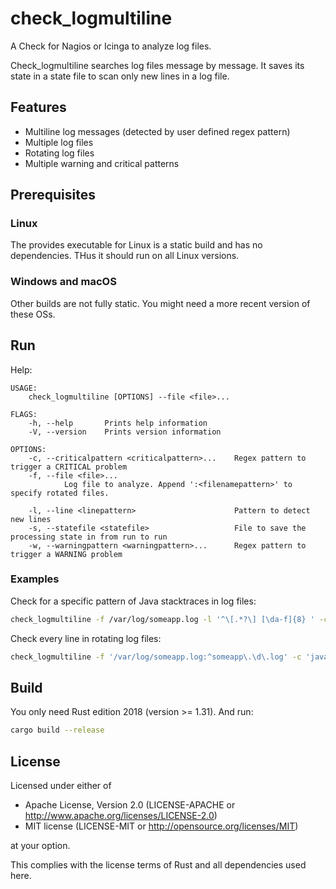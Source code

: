 # check_logmultiline

A Check for Nagios or Icinga to analyze log files.

Check_logmultiline searches log files message by message. It saves its state in a state file to scan only new lines in a log file.

## Features

- Multiline log messages (detected by user defined regex pattern)
- Multiple log files
- Rotating log files
- Multiple warning and critical patterns

## Prerequisites

### Linux

The provides executable for Linux is a static build and has no dependencies. THus it should run on all Linux versions.

### Windows and macOS

Other builds are not fully static. You might need a more recent version of these OSs.

## Run

Help:

```
USAGE:
    check_logmultiline [OPTIONS] --file <file>...

FLAGS:
    -h, --help       Prints help information
    -V, --version    Prints version information

OPTIONS:
    -c, --criticalpattern <criticalpattern>...    Regex pattern to trigger a CRITICAL problem
    -f, --file <file>...
            Log file to analyze. Append ':<filenamepattern>' to specify rotated files.

    -l, --line <linepattern>                      Pattern to detect new lines
    -s, --statefile <statefile>                   File to save the processing state in from run to run
    -w, --warningpattern <warningpattern>...      Regex pattern to trigger a WARNING problem
```

### Examples

Check for a specific pattern of Java stacktraces in log files:

```bash
check_logmultiline -f /var/log/someapp.log -l '^\[.*?\] [\da-f]{8} ' -c 'java\.lang\.OutOfMemoryError'
```

Check every line in rotating log files:

```bash
check_logmultiline -f '/var/log/someapp.log:^someapp\.\d\.log' -c 'java\.lang\.OutOfMemoryError'
```

## Build

You only need Rust edition 2018 (version >= 1.31). And run:

```bash
cargo build --release
```

## License

Licensed under either of

- Apache License, Version 2.0 (LICENSE-APACHE or http://www.apache.org/licenses/LICENSE-2.0)
- MIT license (LICENSE-MIT or http://opensource.org/licenses/MIT)

at your option.

This complies with the license terms of Rust and all dependencies used here.
